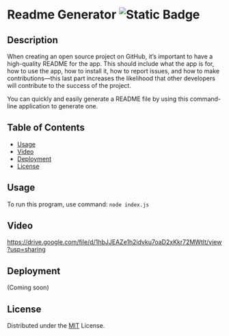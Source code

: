 
  
# Readme Generator ![Static Badge](https://img.shields.io/badge/license-MIT-blue)


## Description 

When creating an open source project on GitHub, it’s important to have a high-quality README for the app. This should include what the app is for, how to use the app, how to install it, how to report issues, and how to make contributions—this last part increases the likelihood that other developers will contribute to the success of the project.

You can quickly and easily generate a README file by using this command-line application to generate one. 

## Table of Contents 

- [Usage](#usage)
- [Video](#video)
- [Deployment](#deployment)
- [License](#license)

## Usage 

To run this program, use command: `node index.js`

## Video

https://drive.google.com/file/d/1hbJJEAZe1h2idvku7oaD2xKkr72MWtIt/view?usp=sharing

## Deployment

(Coming soon)

## License 

Distributed under the <a href=https://opensource.org/licenses/MIT>MIT</a> License.

